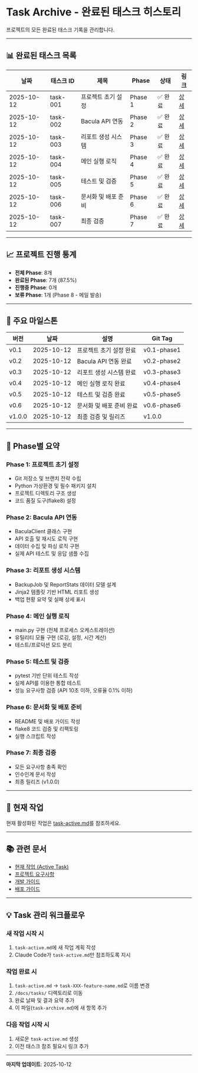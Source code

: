 # Task Archive - 완료된 태스크 히스토리

프로젝트의 모든 완료된 태스크 기록을 관리합니다.

---

## 📊 완료된 태스크 목록

| 날짜 | 태스크 ID | 제목 | Phase | 상태 | 링크 |
|------|-----------|------|-------|------|------|
| 2025-10-12 | task-001 | 프로젝트 초기 설정 | Phase 1 | ✅ 완료 | [상세](./tasks/task-001-initial-setup.md) |
| 2025-10-12 | task-002 | Bacula API 연동 | Phase 2 | ✅ 완료 | [상세](./tasks/task-002-api-integration.md) |
| 2025-10-12 | task-003 | 리포트 생성 시스템 | Phase 3 | ✅ 완료 | [상세](./tasks/task-003-report-generation.md) |
| 2025-10-12 | task-004 | 메인 실행 로직 | Phase 4 | ✅ 완료 | [상세](./tasks/task-004-main-execution.md) |
| 2025-10-12 | task-005 | 테스트 및 검증 | Phase 5 | ✅ 완료 | [상세](./tasks/task-005-testing-validation.md) |
| 2025-10-12 | task-006 | 문서화 및 배포 준비 | Phase 6 | ✅ 완료 | [상세](./tasks/task-006-documentation-deployment.md) |
| 2025-10-12 | task-007 | 최종 검증 | Phase 7 | ✅ 완료 | [상세](./tasks/task-007-final-verification.md) |

---

## 📈 프로젝트 진행 통계

- **전체 Phase**: 8개
- **완료된 Phase**: 7개 (87.5%)
- **진행중 Phase**: 0개
- **보류 Phase**: 1개 (Phase 8 - 메일 발송)

---

## 🎯 주요 마일스톤

| 버전 | 날짜 | 설명 | Git Tag |
|------|------|------|---------|
| v0.1 | 2025-10-12 | 프로젝트 초기 설정 완료 | v0.1-phase1 |
| v0.2 | 2025-10-12 | Bacula API 연동 완료 | v0.2-phase2 |
| v0.3 | 2025-10-12 | 리포트 생성 시스템 완료 | v0.3-phase3 |
| v0.4 | 2025-10-12 | 메인 실행 로직 완료 | v0.4-phase4 |
| v0.5 | 2025-10-12 | 테스트 및 검증 완료 | v0.5-phase5 |
| v0.6 | 2025-10-12 | 문서화 및 배포 준비 완료 | v0.6-phase6 |
| v1.0.0 | 2025-10-12 | 최종 검증 및 릴리즈 | v1.0.0 |

---

## 📝 Phase별 요약

### Phase 1: 프로젝트 초기 설정
- Git 저장소 및 브랜치 전략 수립
- Python 가상환경 및 필수 패키지 설치
- 프로젝트 디렉토리 구조 생성
- 코드 품질 도구(flake8) 설정

### Phase 2: Bacula API 연동
- BaculaClient 클래스 구현
- API 호출 및 재시도 로직 구현
- 데이터 수집 및 파싱 로직 구현
- 실제 API 테스트 및 응답 샘플 수집

### Phase 3: 리포트 생성 시스템
- BackupJob 및 ReportStats 데이터 모델 설계
- Jinja2 템플릿 기반 HTML 리포트 생성
- 백업 현황 요약 및 실패 상세 표시

### Phase 4: 메인 실행 로직
- main.py 구현 (전체 프로세스 오케스트레이션)
- 유틸리티 모듈 구현 (로깅, 설정, 시간 계산)
- 테스트/프로덕션 모드 분리

### Phase 5: 테스트 및 검증
- pytest 기반 단위 테스트 작성
- 실제 API를 이용한 통합 테스트
- 성능 요구사항 검증 (API 10초 이하, 오류율 0.1% 이하)

### Phase 6: 문서화 및 배포 준비
- README 및 배포 가이드 작성
- flake8 코드 검증 및 리팩토링
- 실행 스크립트 작성

### Phase 7: 최종 검증
- 모든 요구사항 충족 확인
- 인수인계 문서 작성
- 최종 릴리즈 (v1.0.0)

---

## 🔄 현재 작업

현재 활성화된 작업은 [task-active.md](./task-active.md)를 참조하세요.

---

## 📚 관련 문서

- [현재 작업 (Active Task)](./task-active.md)
- [프로젝트 요구사항](./project.md)
- [개발 가이드](./dev.md)
- [배포 가이드](./deployment.md)

---

## 💡 Task 관리 워크플로우

### 새 작업 시작 시
1. `task-active.md`에 새 작업 계획 작성
2. Claude Code가 `task-active.md`만 참조하도록 지시

### 작업 완료 시
1. `task-active.md` → `task-XXX-feature-name.md`로 이름 변경
2. `/docs/tasks/` 디렉토리로 이동
3. 완료 날짜 및 결과 요약 추가
4. 이 파일(`task-archive.md`)에 새 항목 추가

### 다음 작업 시작 시
1. 새로운 `task-active.md` 생성
2. 이전 태스크 참조 필요시 링크 추가

---

**마지막 업데이트**: 2025-10-12

